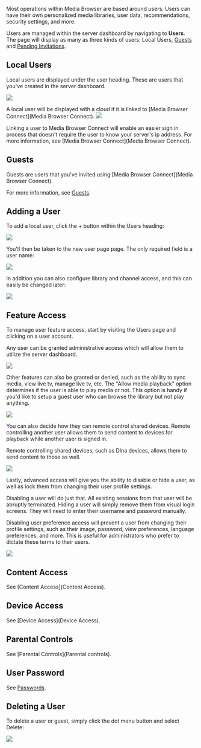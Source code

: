 Most operations within Media Browser are based around users. Users can have their own personalized media libraries, user data, recommendations, security settings, and more.

Users are managed within the server dashboard by navigating to **Users**. The page will display as many as three kinds of users: Local Users, [Guests](Guests) and [Pending Invitations](Guests).

## Local Users

Local users are displayed under the user heading. These are users that you've created in the server dashboard.

![](images/server/users1.png)

A local user will be displayed with a cloud if it is linked to [Media Browser Connect](Media Browser Connect). 
![](images/server/users6.png)

Linking a user to Media Browser Connect will enable an easier sign in process that doesn't require the user to know your server's ip address. For more information, see [Media Browser Connect](Media Browser Connect).

## Guests

Guests are users that you've invited using [Media Browser Connect](Media Browser Connect).

For more information, see [Guests](Guests).

## Adding a User

To add a local user, click the + button within the Users heading:

![](images/server/users7.png)

You'll then be taken to the new user page page. The only required field is a user name:

![](images/server/users8.png)

In addition you can also configure library and channel access, and this can easily be changed later:

![](images/server/users9.png)

## Feature Access

To manage user feature access, start by visiting the Users page and clicking on a user account. 

Any user can be granted administrative access which will allow them to utilize the server dashboard.

![](images/server/users18.png)

Other features can also be granted or denied, such as the ability to sync media, view live tv, manage live tv, etc. The "Allow media playback" option determines if the user is able to play media or not. This option is handy if you'd like to setup a guest user who can browse the library but not play anything.

![](images/server/users21.png)

You can also decide how they can remote control shared devices. Remote controlling another user allows them to send content to devices for playback while another user is signed in. 

Remote controlling shared devices, such as Dlna devices, allows them to send content to those as well.

![](images/server/users19.png)

Lastly, advanced access will give you the ability to disable or hide a user, as well as lock them from changing their user profile settings.

Disabling a user will do just that. All existing sessions from that user will be abruptly terminated. Hiding a user will simply remove them from visual login screens. They will need to enter their username and password manually.

Disabling user preference access will prevent a user from changing their profile settings, such as their image, password, view preferences, language preferences, and more. This is useful for administrators who prefer to dictate these terms to their users.

![](images/server/users20.png)

## Content Access

See [Content Access](Content Access).

## Device Access

See [Device Access](Device Access).

## Parental Controls

See [Parental Controls](Parental controls).

## User Password

See [Passwords](Passwords).


## Deleting a User

To delete a user or guest, simply click the dot menu button and select Delete:

![](images/server/users5.png)